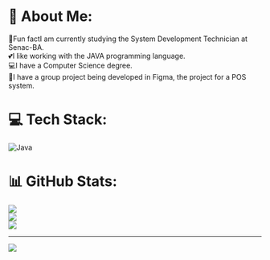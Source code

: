 # 💫 About Me:
 🤖Fun factI am currently studying the System Development Technician at Senac-BA.<br>💕I like working with the JAVA programming language.<br>💻I have a Computer Science degree.<br>📃I have a group project being developed in Figma, the project for a POS system.


# 💻 Tech Stack:
![Java](https://img.shields.io/badge/java-%23ED8B00.svg?style=for-the-badge&logo=openjdk&logoColor=white)
# 📊 GitHub Stats:
![](https://github-readme-stats.vercel.app/api?username=Nina-AS&theme=dark&hide_border=false&include_all_commits=false&count_private=false)<br/>
![](https://github-readme-streak-stats.herokuapp.com/?user=Nina-AS&theme=dark&hide_border=false)<br/>
![](https://github-readme-stats.vercel.app/api/top-langs/?username=Nina-AS&theme=dark&hide_border=false&include_all_commits=false&count_private=false&layout=compact)

---
[![](https://visitcount.itsvg.in/api?id=Nina-AS&icon=0&color=10)](https://visitcount.itsvg.in)

<!-- Proudly created with GPRM ( https://gprm.itsvg.in ) -->

<!--
**Nina-AS/Nina-AS** is a ✨ _special_ ✨ repository because its `README.md` (this file) appears on your GitHub profile.

Here are some ideas to get you started:

- 🔭 I’m currently working on ...
- 🌱 I’m currently learning ...
- 👯 I’m looking to collaborate on ...
- 🤔 I’m looking for help with ...
- 💬 Ask me about ...
- 📫 How to reach me: ...
- 😄 Pronouns: ...
- ⚡ Fun fact: ...
-->
